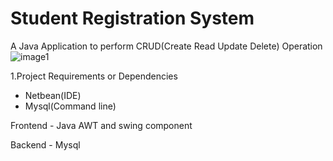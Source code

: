 # Student Registration System
A Java Application to perform CRUD(Create Read Update Delete) Operation
![image1](https://user-images.githubusercontent.com/92851675/150336709-41ef5e23-ebb1-4745-8d14-b1d3934a3342.png)

1.Project Requirements or Dependencies
 * Netbean(IDE)
 * Mysql(Command line)
 
 Frontend - Java AWT and swing component
 
 Backend - Mysql
